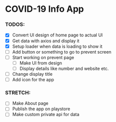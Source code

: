 # COVID-19 Info App

### TODOS:

- [x] Convert UI design of home page to actual UI
- [x] Get data with axios and display it
- [x] Setup loader when data is loading to show it
- [ ] Add button or something to go to prevent screen
- [ ] Start working on prevent page
  - [ ] Make UI from design
  - [ ] Display details like number and website etc.
- [ ] Change display title
- [ ] Add icon for the app

### STRETCH:

- [ ] Make About page
- [ ] Publish the app on playstore
- [ ] Make custom private api for data
